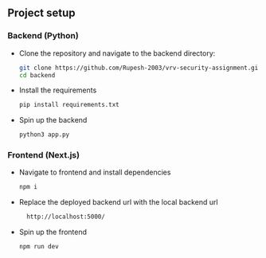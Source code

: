 
## Project setup

### **Backend (Python)**

- Clone the repository and navigate to the backend directory:

  ```bash
  git clone https://github.com/Rupesh-2003/vrv-security-assignment.git
  cd backend
  ```

- Install the requirements

  ```bash
  pip install requirements.txt
  ```

- Spin up the backend

  ```bash
  python3 app.py
  ```

### **Frontend (Next.js)**

- Navigate to frontend and install dependencies

  ```bash
  npm i
  ```

- Replace the deployed backend url with the local backend url

  ```bash
    http://localhost:5000/
  ```

- Spin up the frontend

  ```bash
  npm run dev
  ```
  
